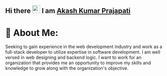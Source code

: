 ## Hi there <img src="https://media.giphy.com/media/hvRJCLFzcasrR4ia7z/giphy.gif" width="25px"> I am [Akash Kumar Prajapati](https://www.linkedin.com/in/akash-kumar-prajapati/)

<!--
**akashkumar7313/akashkumar7313** is a ✨ _special_ ✨ repository because its `README.md` (this file) appears on your GitHub profile.

Here are some ideas to get you started:

- 🔭 I’m currently working on ...
- 🌱 I’m currently learning ...
- 👯 I’m looking to collaborate on ...
- 🤔 I’m looking for help with ...
- 💬 Ask me about ...
- 📫 How to reach me: ...
- 😄 Pronouns: ...
- ⚡ Fun fact: ...
-->
# 💫 About Me:
Seeking to gain experience in the web development industry and work as a full-stack developer to utilize expertise in software development. I am well versed in web designing and backend logic. I want to work for an organization that provides me an opportunity to improve my skills and knowledge to grow along with the organization's objective.
